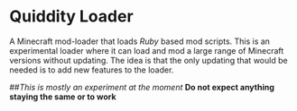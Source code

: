 # Quiddity Loader

A Minecraft mod-loader that loads *Ruby* based mod scripts. This is an experimental loader where it can load and mod a 
large range of Minecraft versions without updating. The idea is that the only updating that would be needed is to add 
new features to the loader.

##*This is mostly an experiment at the moment*
**Do not expect anything staying the same or to work**